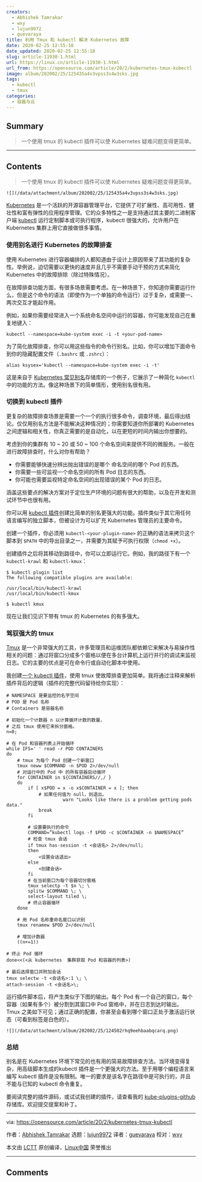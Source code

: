 ```yaml
---
creators:
  - Abhishek Tamrakar
  - wxy
  - lujun9972
  - guevaraya
title: 利用 Tmux 和 kubectl 解决 Kubernetes 故障
date: 2020-02-25 12:55:18
date_updated: 2020-02-25 12:55:18
slug: article-11930-1.html
url: https://linux.cn/article-11930-1.html
url_from: https://opensource.com/article/20/2/kubernetes-tmux-kubectl
image: album/202002/25/125435a4v3vpss3s4w3sks.jpg
tags:
  - kubectl
  - tmux
categories:
  - 容器与云
---
```


## Summary

> 一个使用 tmux 的 kubectl 插件可以使 Kubernetes 疑难问题变得更简单。

***

<!-- more -->

## Contents

> 
> 一个使用 tmux 的 kubectl 插件可以使 Kubernetes 疑难问题变得更简单。
> 
> 
> 

`![](/data/attachment/album/202002/25/125435a4v3vpss3s4w3sks.jpg)`

[Kubernetes](https://opensource.com/resources/what-is-kubernetes) 是一个活跃的开源容器管理平台，它提供了可扩展性、高可用性、健壮性和富有弹性的应用程序管理。它的众多特性之一是支持通过其主要的二进制客户端 [kubectl](https://kubernetes.io/docs/reference/kubectl/overview/) 运行定制脚本或可执行程序，kubectl 很强大的，允许用户在 Kubernetes 集群上用它直接做很多事情。

### 使用别名进行 Kubernetes 的故障排查

使用 Kubernetes 进行容器编排的人都知道由于设计上原因带来了其功能的复杂性。举例说，迫切需要以更快的速度并且几乎不需要手动干预的方式来简化 Kubernetes 中的故障排除（除过特殊情况）。

在故障排查功能方面，有很多场景需要考虑。在一种场景下，你知道你需要运行什么，但是这个命令的语法（即使作为一个单独的命令运行）过于复杂，或需要一、两次交互才能起作用。

例如，如果你需要经常进入一个系统命名空间中运行的容器，你可能发现自己在重复地键入：

```shell
kubectl --namespace=kube-system exec -i -t <your-pod-name>
```

为了简化故障排查，你可以用这些指令的命令行别名。比如，你可以增加下面命令到你的隐藏配置文件（`.bashrc` 或 `.zshrc`）：

```shell
alias ksysex='kubectl --namespace=kube-system exec -i -t'
```

这是来自于 [Kubernetes 常见别名](https://github.com/ahmetb/kubectl-aliases/blob/master/.kubectl_aliases)存储库的一个例子，它展示了一种简化 `kubectl` 中的功能的方法。像这种场景下的简单情形，使用别名很有用。

### 切换到 kubectl 插件

更复杂的故障排查场景是需要一个一个的执行很多命令，调查环境，最后得出结论。仅仅用别名方法是不能解决这种情况的；你需要知道你所部署的 Kubernetes 之间逻辑和相关性，你真正需要的是自动化，以在更短的时间内输出你想要的。

考虑到你的集群有 10 ~ 20 或 50 ~ 100 个命名空间来提供不同的微服务。一般在进行故障排查时，什么对你有帮助？

* 你需要能够快速分辨出抛出错误的是哪个 命名空间的哪个 Pod 的东西。
* 你需要一些可监视一个命名空间的所有 Pod 日志的东西。
* 你可能也需要监视特定命名空间的出现错误的某个 Pod 的日志。

涵盖这些要点的解决方案对于定位生产环境的问题有很大的帮助，以及在开发和测试环节中也很有用。

你可以用 [kubectl 插件](https://kubernetes.io/docs/tasks/extend-kubectl/kubectl-plugins/)创建比简单的别名更强大的功能。插件类似于其它用任何语言编写的独立脚本，但被设计为可以扩充 Kubernetes 管理员的主要命令。

创建一个插件，你必须用 `kubectl-<your-plugin-name>` 的正确的语法来拷贝这个脚本到 `$PATH` 中的导出目录之一，并需要为其赋予可执行权限（`chmod +x`）。

创建插件之后将其移动到路径中，你可以立即运行它。例如，我的路径下有一个 `kubectl-krawl` 和 `kubectl-kmux`：

```shell
$ kubectl plugin list
The following compatible plugins are available:

/usr/local/bin/kubectl-krawl
/usr/local/bin/kubectl-kmux

$ kubectl kmux
```

现在让我们见识下带有 tmux 的 Kubernetes 的有多强大。

### 驾驭强大的 tmux

[Tmux](https://opensource.com/article/19/6/tmux-terminal-joy) 是一个非常强大的工具，许多管理员和运维团队都依赖它来解决与易操作性相关的问题：通过将窗口分成多个窗格以便在多台计算机上运行并行的调试来监视日志。它的主要的优点是可在命令行或自动化脚本中使用。

我创建[一个 kubectl 插件](https://github.com/abhiTamrakar/kube-plugins)，使用 tmux 使故障排查更加简单。我将通过注释来解析插件背后的逻辑（插件的完整代码留待给你实现）：

```shell
# NAMESPACE 是要监控的名字空间
# POD 是 Pod 名称
# Containers 是容器名称

# 初始化一个计数器 n 以计算循环计数的数量，
# 之后 tmux 使用它来拆分窗格。
n=0;

# 在 Pod 和容器列表上开始循环
while IFS=' ' read -r POD CONTAINERS
do
    # tmux 为每个 Pod 创建一个新窗口
    tmux neww $COMMAND -n $POD 2>/dev/null
    # 对运行中的 Pod 中 的所有容器启动循环
    for CONTAINER in ${CONTAINERS//,/ }
    do
        if [ x$POD = x -o x$CONTAINER = x ]; then
            # 如果任何值为 null，则退出。
                     warn "Looks like there is a problem getting pods data."
            break
        fi
           
        # 设置要执行的命令
        COMMAND=”kubectl logs -f $POD -c $CONTAINER -n $NAMESPACE”
        # 检查 tmux 会话
        if tmux has-session -t <会话名> 2>/dev/null;
        then
            <设置会话退出>
        else
            <创建会话>
        fi
        # 在当前窗口为每个容器切分窗格
        tmux selectp -t $n \; \
        splitw $COMMAND \; \
        select-layout tiled \;
        # 终止容器循环
    done
    
    # 用 Pod 名称重命名窗口以识别
    tmux renamew $POD 2>/dev/null
    
    # 增加计数器
    ((n+=1))

# 终止 Pod 循环
done<<(<从 kubernetes  集群获取 Pod 和容器的列表>)

# 最后选择窗口并附加会话
tmux selectw -t <会话名>:1 \; \
attach-session -t <会话名>\;
```

运行插件脚本后，将产生类似于下图的输出。每个 Pod 有一个自己的窗口，每个容器（如果有多个）被分割到其窗口中 Pod 窗格中，并在日志到达时输出。Tmux 之美如下可见；通过正确的配置，你甚至会看到哪个窗口正处于激活运行状态（可看到标签是白色的）。

`![](/data/attachment/album/202002/25/124502rhq9eehbaabqcarq.png)`

### 总结

别名是在 Kubernetes 环境下常见的也有用的简易故障排查方法。当环境变得复杂，用高级脚本生成的kubectl 插件是一个更强大的方法。至于用哪个编程语言来编写 kubectl 插件是没有限制。唯一的要求是该名字在路径中是可执行的，并且不能与已知的 kubectl 命令重复。

要阅读完整的插件源码，或试试我创建的插件，请查看我的 [kube-plugins-github](https://github.com/abhiTamrakar/kube-plugins) 存储库。欢迎提交提案和补丁。

---

via: <https://opensource.com/article/20/2/kubernetes-tmux-kubectl>

作者：[Abhishek Tamrakar](https://opensource.com/users/tamrakar) 选题：[lujun9972](https://github.com/lujun9972) 译者：[guevaraya](https://github.com/guevaraya) 校对：[wxy](https://github.com/wxy)

本文由 [LCTT](https://github.com/LCTT/TranslateProject) 原创编译，[Linux中国](https://linux.cn/) 荣誉推出

***

## Comments
